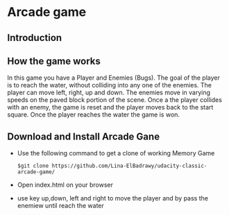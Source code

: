 # Arcade game
## Introduction
## How the game works
In this game you have a Player and Enemies (Bugs). The goal of the player is to reach the water, without colliding into any one of the enemies. The player can move left, right, up and down. The enemies move in varying speeds on the paved block portion of the scene. Once a the player collides with an enemy, the game is reset and the player moves back to the start square. Once the player reaches the water the game is won.
## Download and Install Arcade Gane
 - Use the following command to get a clone of working Memory Game
 
      `$git clone https://github.com/Lina-ElBadrawy/udacity-classic-arcade-game/`
  
  - Open index.html on your browser
  - use key up,down, left and right to move the player and by pass the enemiew until reach the water

